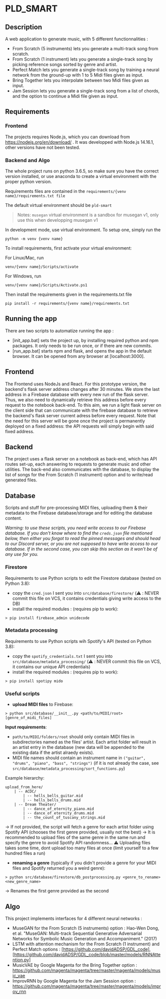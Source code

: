 # PLD_SMART

## Description

A web application to generate music, with 5 different functionnalities :
- From Scratch (5 instruments) lets you generate a multi-track song from scratch.
- From Scratch (1 instrument) lets you generate a single-track song by picking reference songs sorted by genre and artist.
- Perfect Match lets you generate a single-track song by training a neural network from the ground-up with 1 to 5 Midi files given as input.
- Bring Together lets you interpolate between two Midi files given as input.
- Jam Session lets you generate a single-track song from a list of chords, and the option to continue a Midi file given as input.

## Requirements

### Frontend

The projects requires Node.js, which you can download from https://nodejs.org/en/download/ .
It was developped with Node.js 14.16.1, other versions have not been tested.

### Backend and Algo

The whole project runs on python 3.6.5, so make sure you have the correct version installed, or use anaconda to create a virtual environment with the proper python version.

Requirements files are contained in the `requirements/{venv name}/requirements.txt file`

The default virtual environment should be `pld-smart`
> Notes: `musegan` virtual environment is a sandbox for musegan v1, only use this when developping musegan v1

In development mode, use virtual environment. To setup one, simply run the
```
python -m venv {venv name}
```

To install requirements, first activate your virtual environment:

For Linux/Mac, run
```
venv/{venv name}/Scripts/activate
```

For Windows, run
```
venv/{venv name}/Scripts/Activate.ps1
```

Then install the requirements given in the requirements.txt file
```
pip install -r requirements/{venv name}/requirements.txt
```


## Running the app

There are two scripts to automatize running the app :
- [init_app.bat] sets the project up, by installing required python and npm packages. It only needs to be run once, or if there are new commits.
- [run_app.bat] starts npm and flask, and opens the app in the default browser. It can be opened from any browser at [localhost:3000].


## Frontend

The Frontend uses NodeJs and React. For this prototype version, the backend's flask server address changes after 30 minutes. We store the last address in a Firebase database with every new run of the flask server. Thus, we also need to dynamically retrieve this address before every request to the notebook back-end. To this aim, we run a light flask server on the client side that can communicate with the firebase database to retrieve the backend's flask server current adress before every request. Note that the need for this server will be gone once the project is permanently deployed on a fixed address: the API requests will simply begin with said fixed address.

## Backend

The project uses a flask server on a notebook as back-end, which has API routes set-up, each answering to requests to generate music and other utilities. The back-end also communicates with the database, to display the list of songs for the From Scratch (1 instrument) option and to write/read generated files.

## Database

Scripts and stuff for pre-processing MIDI files, uploading them & their metadata to the Firebase database/storage and for editing the database content.

*Warning: to use these scripts, you need write access to our Firebase database. If you don't know where to find the `creds.json` file mentioned below, 
then either you forgot to read the pinned messages and should head to our Discord server, or you are not supposed to have write access to our database.
If in the second case, you can skip this section as it won't be of any use for you.*

### Firestore
Requirements to use Python scripts to edit the Firestore database (tested on Python 3.8):
 - copy the `cred.json` I sent you into `src/database/firestore/` (:warning: : NEVER commit this file on VCS, it contains credentials giving write access to the DB)
 - install the required modules : (requires pip to work):
 ```shell script
> pip install firebase_admin unidecode
```

### Metadata processing
Requirements to use Python scripts wih Spotify's API (tested on Python 3.8):
 - copy the `spotify_credentials.txt` I sent you into `src/database/metadata_processing/` (:warning: : NEVER commit this file on VCS, it contains our unique API credentials)
 - install the required modules : (requires pip to work):
 ```shell script
> pip install spotipy mido
```

### Useful scripts
 - **upload MIDI files** to Firebase: 
 ```shell script
> python src/database/__init__.py <path/to/MIDI/root> [genre_of_midi_files]
```
**Input requirements**: 
 - `path/to/MIDI/folders/root` should only contain MIDI files in subdirectories named as the files' artist. 
Each artist folder will result in an artist entry in the database (new data will be appended to the existing data if the artist alraedy exists).
 - MIDI file names should contain an instrument name in `("guitar", "drums", "piano", "bass", "strings")` (if it is not already the case, see `src/database/metadata_processing/sort_functions.py`)

Example hierarchy:
```
upload_from_here/
    | -- ACDC/
        | -- hells_bells_guitar.mid    
        | -- hells_bells_drums.mid
    | -- Dream Theater/
        | -- dance_of_eternity_piano.mid
        | -- dance_of_eternity_drums.mid
        | -- the_count_of_tuscany_strings.mid
```

-> If not provided, the script will fetch a genre for each artist folder using Spotify API (chooses the first genre provided, usually not the best)
-> It is recommended to upload files of the same genre in the same run and specify the genre to avoid Spotify API randomness...
:warning: Uploading files takes some time, dont upload too many files at once (limit yourself to a few hundred files a run)


 - **renaming a genre** (typically if you didn't provide a genre for your MIDI files and Spotify returned you a weird genre):
```shell script
> python src/database/firestore/db_postprocessing.py <genre_to_rename> <new_genre_name>
```
-> Renames the first genre provided as the second


## Algo

This project implements interfaces for 4 different neural networks :
- MuseGAN for the From Scratch (5 instruments) option : Hao-Wen Dong, et al. "MuseGAN: Multi-track Sequential Generative Adversarial Networks for Symbolic Music Generation and 
Accompaniment." (2017)
- LSTM with attention mechanism for the  From Scratch (1 instrument) and Perfect Match options : [https://github.com/davidADSP/GDL_code], [https://github.com/davidADSP/GDL_code/blob/master/models/RNNAttention.py]
- MusicVAE by Google Magenta for the Bring Together option : https://github.com/magenta/magenta/tree/master/magenta/models/music_vae
- ImprovRNN by Google Magenta for the Jam Session option : https://github.com/magenta/magenta/tree/master/magenta/models/improv_rnn


